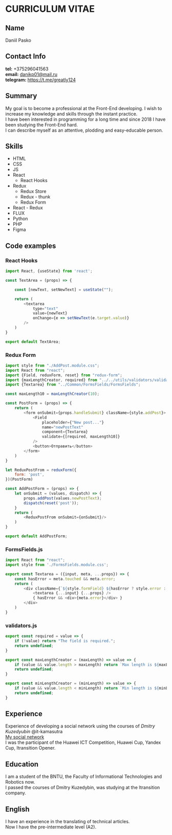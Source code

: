 # CURRICULUM VITAE

## Name
Daniil Pasko
## Contact Info
**tel:** +375296041563<br>
**email:** danikp01@mail.ru<br>
**telegram:** https://t.me/greatly124
## Summary
My goal is to become a professional at the Front-End developing. I wish to increase my knowledge and skills through the instant practice.<br>
I have been interested in programming for a long time and since 2018 I have been studying the Front-End hard.<br>
I can describe myself as an attentive, plodding and easy-educable person.
## Skills
* HTML
* CSS
* JS
* React
    * React Hooks
* Redux
    * Redux Store
    * Redux - thunk
    * Redux Form
* React - Redux
* FLUX
* Python
* PHP
* Figma
## Code examples
### React Hooks

```javascript
import React, {useState} from 'react';

const TextArea = (props) => {

    const [newText, setNewText] = useState("");

    return (
        <textarea 
            type="text" 
            value={newText} 
            onChange={e => setNewText(e.target.value)} 
        />
    )
}

export default TextArea;
```

### Redux Form

```javascript
import style from "./AddPost.module.css";
import React from "react";
import {Field, reduxForm, reset} from "redux-form";
import {maxLengthCreator, required} from "../../utils/validators/validators";
import {Textarea} from "../Common/FormsFields/FormsFields";

const maxLength10 = maxLengthCreator(10);

const PostForm = (props) => {
    return (
        <form onSubmit={props.handleSubmit} className={style.addPost}>
            <Field
                placeholder={"New post..."}
                name="newPostText"
                component={Textarea}
                validate={[required, maxLength10]}
            />
            <button>Отправить</button>
        </form>
    )
}

let ReduxPostFrom = reduxForm({
    form: 'post',
})(PostForm)

const AddPostForm = (props) => {
    let onSubmit = (values, dispatch) => {
        props.addPost(values.newPostText);
        dispatch(reset('post'));
    }
    return (
        <ReduxPostFrom onSubmit={onSubmit}/>
    )
}

export default AddPostForm;
```

### FormsFields.js

```javascript
import React from "react";
import style from './FormsFields.module.css';

export const Textarea = ({input, meta, ...props}) => {
    const hasError = meta.touched && meta.error;
    return (
        <div className={`${style.formField} ${hasError ? style.error : ""}`}>
            <textarea {...input} {...props} />
            { hasError && <div>{meta.error}</div> }
        </div>
    )
}
```

### validators.js

```javascript
export const required = value => {
    if (!value) return "The field is required.";
    return undefined;
}

export const maxLengthCreator = (maxLength) => value => {
    if (value && value.length > maxLength) return `Max length is ${maxLength} symbols.`;
    return undefined;
}

export const minLengthCreator = (minLength) => value => {
    if (value && value.length < minLength) return `Min length is ${minLength} symbols.`;
    return undefined;
}
```

## Experience
Experience of developing a social network using the courses of *Dmitry Kuzedyubin* @it-kamasutra<br>
[My social network](https://github.com/Nedomorf/social-web)
<br>
I was the participant of the Huawei ICT Competition, Huawei Cup, Yandex Cup, Itransition Opener.
## Education
I am a student of the BNTU, the Faculty of Informational Technologies and Robotics now.<br>
I passed the courses of Dmitry Kuzedybin, was studying at the Itransition company.
## English
I have an experience in the translating of technical articles.<br>
Now I have the pre-intermediate level (A2).
